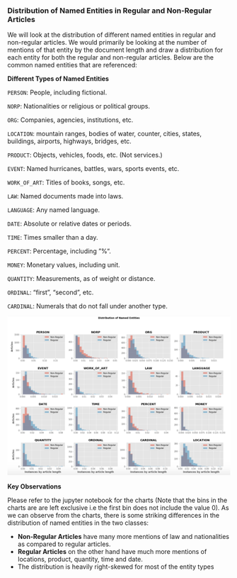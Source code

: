 ### Distribution of Named Entities in Regular and Non-Regular Articles

We will look at the distribution of different named entities in regular and non-regular articles. We would primarily be looking at the number of mentions of that entity by the document length and draw a distribution for each entity for both the regular and non-regular articles. Below are the common named entities that are referenced:

**Different Types of Named Entities**

`PERSON`:	People, including fictional.

`NORP`:	Nationalities or religious or political groups.

`ORG`:	Companies, agencies, institutions, etc.

`LOCATION`:	mountain ranges, bodies of water, counter, cities, states, buildings, airports, highways, bridges, etc.

`PRODUCT`:	Objects, vehicles, foods, etc. (Not services.)

`EVENT`:	Named hurricanes, battles, wars, sports events, etc.

`WORK_OF_ART`:	Titles of books, songs, etc.

`LAW`:	Named documents made into laws.

`LANGUAGE`:	Any named language.

`DATE`:	Absolute or relative dates or periods.

`TIME`:	Times smaller than a day.

`PERCENT`:	Percentage, including ”%“.

`MONEY`:	Monetary values, including unit.

`QUANTITY`:	Measurements, as of weight or distance.

`ORDINAL`:	“first”, “second”, etc.

`CARDINAL`:	Numerals that do not fall under another type.

![Chart](chart.png)

**Key Observations**

Please refer to the jupyter notebook for the charts (Note that the bins in the charts are are left exclusive i.e the first bin does not include the value 0). As we can observe from the charts, there is some striking differences in the distribution of named entities in the two classes:

* **Non-Regular Articles** have many more mentions of law and nationalities as compared to regular articles.
* **Regular Articles** on the other hand have much more mentions of locations, product, quantity, time and date.
* The distribution is heavily right-skewed for most of the entity types
